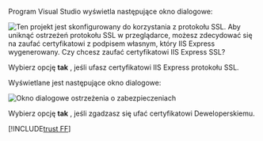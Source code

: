 Program Visual Studio wyświetla następujące okno dialogowe:

![Ten projekt jest skonfigurowany do korzystania z protokołu SSL. Aby uniknąć ostrzeżeń protokołu SSL w przeglądarce, możesz zdecydować się na zaufać certyfikatowi z podpisem własnym, który IIS Express wygenerowany. Czy chcesz zaufać certyfikatowi IIS Express SSL?](~/getting-started/_static/trustCert.png)

Wybierz opcję **tak** , jeśli ufasz certyfikatowi IIS Express protokołu SSL.

Wyświetlane jest następujące okno dialogowe:

![Okno dialogowe ostrzeżenia o zabezpieczeniach](~/getting-started/_static/cert.png)

Wybierz opcję **tak** , jeśli zgadzasz się ufać certyfikatowi Deweloperskiemu.

[!INCLUDE[trust FF](~/includes/trust-ff.md)]